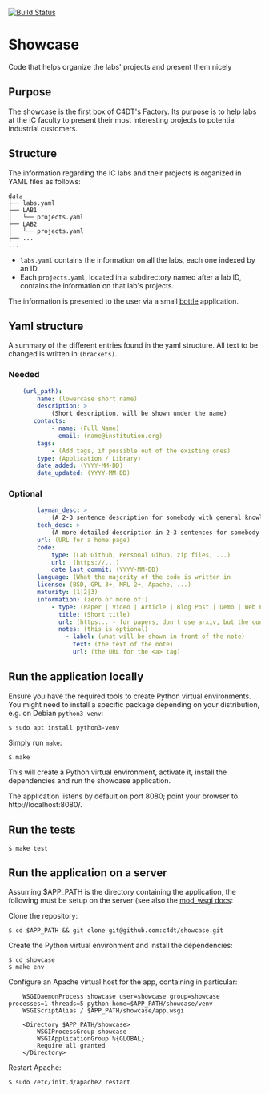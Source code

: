 [![Build Status](https://travis-ci.com/c4dt/showcase.svg?token=eGgaGnqUTtqEwfsaYsLd&branch=master)](https://travis-ci.com/c4dt/showcase)

# Showcase

Code that helps organize the labs' projects and present them nicely

## Purpose

The showcase is the first box of C4DT's Factory. Its purpose is to help labs at the IC faculty
to present their most interesting projects to potential industrial customers.

## Structure

The information regarding the IC labs and their projects is organized in YAML files as follows:
```
data
├── labs.yaml
├── LAB1
│   └── projects.yaml
├── LAB2
│   └── projects.yaml
├── ...
...
```

* `labs.yaml` contains the information on all the labs, each one indexed by an ID.
* Each `projects.yaml`, located in a subdirectory named after a lab ID, contains the information on that lab's projects.

The information is presented to the user via a small [bottle](https://bottlepy.org/) application.

## Yaml structure

A summary of the different entries found in the yaml structure. All text to be changed is written
in `(brackets)`.

### Needed

```yaml
    (url_path):
        name: (lowercase short name)
        description: >
            (Short description, will be shown under the name)
       contacts:
            - name: (Full Name)
              email: (name@institution.org)
        tags:
            - (Add tags, if possible out of the existing ones)
        type: (Application / Library)
        date_added: (YYYY-MM-DD)
        date_updated: (YYYY-MM-DD)
```

### Optional

```yaml
        layman_desc: >
            (A 2-3 sentence description for somebody with general knowledge)
        tech_desc: >
            (A more detailed description in 2-3 sentences for somebody knowledgeable in the subject)
        url: (URL for a home page)
        code:
            type: (Lab Github, Personal Gihub, zip files, ...)
            url:  (https://...)
            date_last_commit: (YYYY-MM-DD)
        language: (What the majority of the code is written in
        license: (BSD, GPL 3+, MPL 2+, Apache, ...)
        maturity: (1|2|3)
        information: (zero or more of:)
            - type: (Paper | Video | Article | Blog Post | Demo | Web Page | Documentation)
              title: (Short title)
              url: (https:.. - for papers, don't use arxiv, but the conference link)
              notes: (this is optional)
                - label: (what will be shown in front of the note)
                  text: (the text of the note)
                  url: (the URL for the <a> tag)
```

## Run the application locally

Ensure you have the required tools to create Python virtual environments. You might need to install a specific package depending on your distribution, e.g. on Debian `python3-venv`:
```
$ sudo apt install python3-venv
```

Simply run `make`:
```
$ make
```

This will create a Python virtual environment, activate it, install the dependencies and run the showcase application.

The application listens by default on port 8080; point your browser to http://localhost:8080/.

## Run the tests

```
$ make test
```

## Run the application on a server

Assuming $APP_PATH is the directory containing the application, the following must be setup on the server (see also the [mod_wsgi docs](https://modwsgi.readthedocs.io/en/develop/user-guides/virtual-environments.html#daemon-mode-single-application):

Clone the repository:
```
$ cd $APP_PATH && git clone git@github.com:c4dt/showcase.git
```

Create the Python virtual environment and install the dependencies:
```
$ cd showcase
$ make env
```

Configure an Apache virtual host for the app, containing in particular:
```
	WSGIDaemonProcess showcase user=showcase group=showcase processes=1 threads=5 python-home=$APP_PATH/showcase/venv
	WSGIScriptAlias / $APP_PATH/showcase/app.wsgi

	<Directory $APP_PATH/showcase>
		WSGIProcessGroup showcase
		WSGIApplicationGroup %{GLOBAL}
		Require all granted
	</Directory>
```

Restart Apache:
```
$ sudo /etc/init.d/apache2 restart
```
